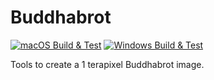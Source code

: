 # Buddhabrot

[![macOS Build & Test](https://github.com/davidaramant/buddhabrot/actions/workflows/macos-build.yml/badge.svg)](https://github.com/davidaramant/buddhabrot/actions/workflows/macos-build.yml)
[![Windows Build & Test](https://github.com/davidaramant/buddhabrot/actions/workflows/windows-build.yml/badge.svg)](https://github.com/davidaramant/buddhabrot/actions/workflows/windows-build.yml)

Tools to create a 1 terapixel Buddhabrot image.

